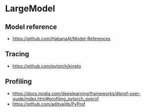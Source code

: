 # LargeModel


## Model reference
- https://github.com/HabanaAI/Model-References

## Tracing
- https://github.com/pytorch/kineto

## Profiling
- https://docs.nvidia.com/deeplearning/frameworks/dlprof-user-guide/index.html#profiling_pytorch_pyprof
- https://github.com/adityaiitb/PyProf

